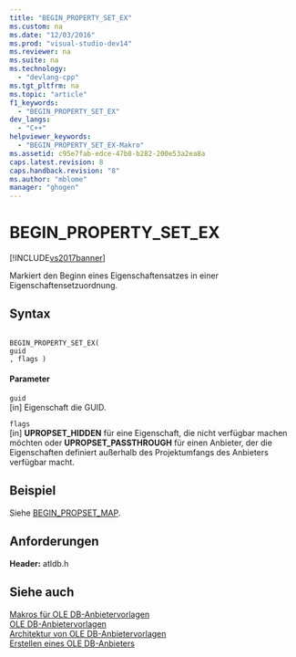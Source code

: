 ```yaml
---
title: "BEGIN_PROPERTY_SET_EX"
ms.custom: na
ms.date: "12/03/2016"
ms.prod: "visual-studio-dev14"
ms.reviewer: na
ms.suite: na
ms.technology: 
  - "devlang-cpp"
ms.tgt_pltfrm: na
ms.topic: "article"
f1_keywords: 
  - "BEGIN_PROPERTY_SET_EX"
dev_langs: 
  - "C++"
helpviewer_keywords: 
  - "BEGIN_PROPERTY_SET_EX-Makro"
ms.assetid: c95e7fab-edce-47b8-b282-200e53a2ea8a
caps.latest.revision: 8
caps.handback.revision: "8"
ms.author: "mblome"
manager: "ghogen"
---
```

# BEGIN_PROPERTY_SET_EX
[!INCLUDE[vs2017banner](../../assembler/inline/includes/vs2017banner.md)]

Markiert den Beginn eines Eigenschaftensatzes in einer Eigenschaftensetzuordnung.  
  
## Syntax  
  
```  
  
BEGIN_PROPERTY_SET_EX(  
guid  
, flags )  
```  
  
#### Parameter  
 `guid`  
 \[in\] Eigenschaft die GUID.  
  
 `flags`  
 \[in\] **UPROPSET\_HIDDEN** für eine Eigenschaft, die nicht verfügbar machen möchten oder **UPROPSET\_PASSTHROUGH** für einen Anbieter, der die Eigenschaften definiert außerhalb des Projektumfangs des Anbieters verfügbar macht.  
  
## Beispiel  
 Siehe [BEGIN\_PROPSET\_MAP](../../data/oledb/begin-propset-map.md).  
  
## Anforderungen  
 **Header:** atldb.h  
  
## Siehe auch  
 [Makros für OLE DB\-Anbietervorlagen](../../data/oledb/macros-for-ole-db-provider-templates.md)   
 [OLE DB\-Anbietervorlagen](../../data/oledb/ole-db-provider-templates-cpp.md)   
 [Architektur von OLE DB\-Anbietervorlagen](../../data/oledb/ole-db-provider-template-architecture.md)   
 [Erstellen eines OLE DB\-Anbieters](../../data/oledb/creating-an-ole-db-provider.md)